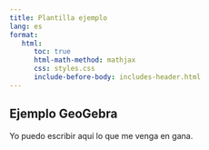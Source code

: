 ```yaml
---
title: Plantilla ejemplo
lang: es
format:
   html:
      toc: true
      html-math-method: mathjax
      css: styles.css
      include-before-body: includes-header.html
---
```



## Ejemplo GeoGebra

Yo puedo escribir aquí lo que me venga en gana.

<div id="ggbApplet"></div>


<script>
var parameters = {
"id": "ggbApplet",
"width":900,
"height":702,
// use this instead of ggbBase64 to load a material from geogebra.org
// "material_id":12345,
// "ggbBase64":"",
// use this instead of ggbBase64 to load a .ggb file
"filename":"/assets/geogebra/hueso-nazari-tesela.ggb"};
// is3D=is 3D applet using 3D view, AV=Algebra View, SV=Spreadsheet View, CV=CAS View, EV2=Graphics View 2, CP=Construction Protocol, PC=Probability Calculator, DA=Data Analysis, FI=Function Inspector, PV=Python, macro=Macro View
var views = {'is3D': 0,'AV': 1,'SV': 1,'CV': 1,'EV2': 0,'CP': 0,'PC': 0,'DA': 0,'FI': 0,'macro': 0};
var applet = new GGBApplet(parameters, '5.0',views); //poner views como tercer argumento si queremos habilitarlo
window.onload = function() {
    applet.inject('ggbApplet')  
};
</script>



